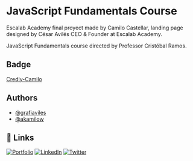 # JavaScript Fundamentals Course

Escalab Academy final proyect made by Camilo Castellar, landing page designed by César Avilés CEO & Founder at Escalab Academy.

JavaScript Fundamentals course directed by Professor Cristóbal Ramos.

## Badge
[Credly-Camilo](https://www.credly.com/badges/dd0d9342-46ea-41b5-a91a-92c4ab3af5a4/linked_in_profile)


## Authors

- [@grafiaviles](https://github.com/grafiaviles)
- [@akamilow](https://github.com/akamilow)



## 🔗 Links

[![Portfolio](https://img.shields.io/badge/my_portfolio-000?style=for-the-badge&logo=ko-fi&logoColor=white)](https://akamilow.github.io)
[![LinkedIn](https://img.shields.io/badge/linkedin-0A66C2?style=for-the-badge&logo=linkedin&logoColor=white)](https://www.linkedin.com/)
[![Twitter](https://img.shields.io/badge/twitter-1DA1F2?style=for-the-badge&logo=twitter&logoColor=white)](https://www.linkedin.com/in/camilocastellar/)


